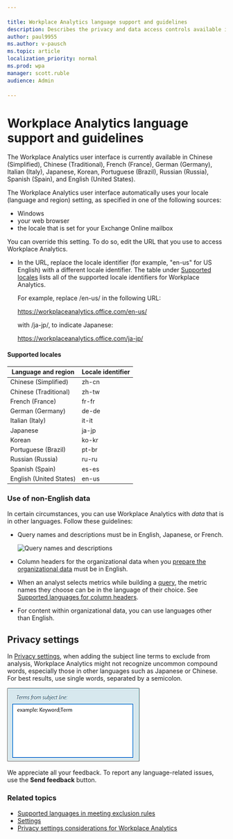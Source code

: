 ```yaml
---

title: Workplace Analytics language support and guidelines
description: Describes the privacy and data access controls available in Workplace Analytics 
author: paul9955
ms.author: v-pausch
ms.topic: article
localization_priority: normal 
ms.prod: wpa
manager: scott.ruble
audience: Admin

---
```


# Workplace Analytics language support and guidelines

The Workplace Analytics user interface is currently available in Chinese (Simplified), Chinese (Traditional), French (France), German (Germany), Italian (Italy), Japanese, Korean, Portuguese (Brazil), Russian (Russia), Spanish (Spain), and English (United States).

The Workplace Analytics user interface automatically uses your locale (language and region) setting, as specified in one of the following sources:

* Windows
* your web browser
* the locale that is set for your Exchange Online mailbox

You can override this setting. To do so, edit the URL that you use to access Workplace Analytics.

* In the URL, replace the locale identifier (for example, "en-us" for US English) with a different locale identifier. The table under [Supported locales](#supported-locales) lists all of the supported locale identifiers for Workplace Analytics.

    For example, replace /en-us/ in the following URL:

    https://workplaceanalytics.office.com/en-us/ 

    with /ja-jp/, to indicate Japanese:

    https://workplaceanalytics.office.com/ja-jp/ 

#### Supported locales

Language and region | Locale identifier
------ | ------
Chinese (Simplified) | zh-cn
Chinese (Traditional) | zh-tw
French (France) | fr-fr
German (Germany) | de-de
Italian (Italy) | it-it
Japanese | ja-jp
Korean | ko-kr
Portuguese (Brazil) | pt-br
Russian (Russia) | ru-ru
Spanish (Spain) | es-es
English (United States) | en-us

### Use of non-English data

In certain circumstances, you can use Workplace Analytics with _data_ that is in other languages. Follow these guidelines:

* Query names and descriptions must be in English, Japanese, or French.

   ![Query names and descriptions](../Images/WpA/Overview/query-name-description.png)

* Column headers for the organizational data when you [prepare the organizational data](../Setup/Prepare-organizational-data.md) must be in English.

* When an analyst selects metrics while building a [query](../tutorials/query-basics.md), the metric names they choose can be in the language of their choice. See [Supported languages for column headers](../use/view-download-and-export-query-results.md?branch=pas-pd-other-char-sets#supported-languages-for-column-headers).

* For content within organizational data, you can use languages other than English.

## Privacy settings

In [Privacy settings](../use/privacy-settings.md), when adding the subject line terms to exclude from analysis, Workplace Analytics might not recognize uncommon compound words, especially those in other languages such as Japanese or Chinese. For best results, use single words, separated by a semicolon.

![Exclude terms from subject line](../Images/WpA/Overview/exclude-terms-from-subject-line.png)

We appreciate all your feedback. To report any language-related issues, use the **Send feedback** button.

### Related topics

* [Supported languages in meeting exclusion rules](../tutorials/meeting-exclusion-concept.md#supported-languages)
* [Settings](../use/settings.md)
* [Privacy settings considerations for Workplace Analytics](../Privacy/privacy-considerations.md)
